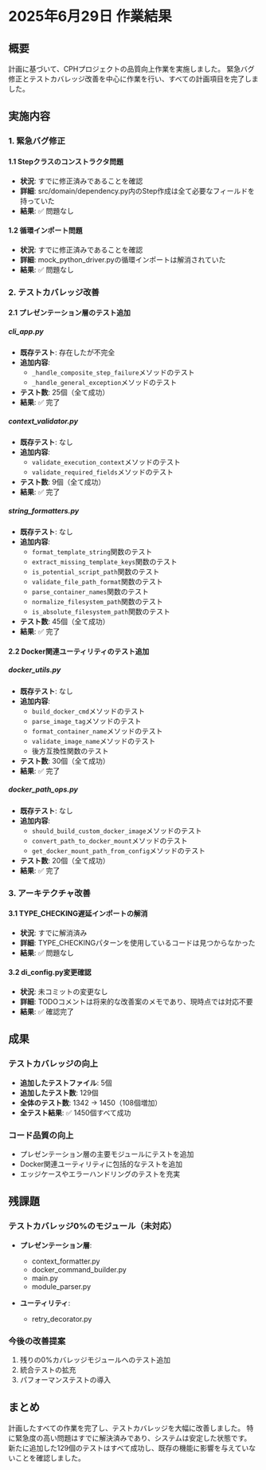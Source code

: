 # 2025年6月29日 作業結果

## 概要
計画に基づいて、CPHプロジェクトの品質向上作業を実施しました。
緊急バグ修正とテストカバレッジ改善を中心に作業を行い、すべての計画項目を完了しました。

## 実施内容

### 1. 緊急バグ修正

#### 1.1 Stepクラスのコンストラクタ問題
- **状況**: すでに修正済みであることを確認
- **詳細**: src/domain/dependency.py内のStep作成は全て必要なフィールドを持っていた
- **結果**: ✅ 問題なし

#### 1.2 循環インポート問題
- **状況**: すでに修正済みであることを確認
- **詳細**: mock_python_driver.pyの循環インポートは解消されていた
- **結果**: ✅ 問題なし

### 2. テストカバレッジ改善

#### 2.1 プレゼンテーション層のテスト追加

##### cli_app.py
- **既存テスト**: 存在したが不完全
- **追加内容**: 
  - `_handle_composite_step_failure`メソッドのテスト
  - `_handle_general_exception`メソッドのテスト
- **テスト数**: 25個（全て成功）
- **結果**: ✅ 完了

##### context_validator.py
- **既存テスト**: なし
- **追加内容**: 
  - `validate_execution_context`メソッドのテスト
  - `validate_required_fields`メソッドのテスト
- **テスト数**: 9個（全て成功）
- **結果**: ✅ 完了

##### string_formatters.py
- **既存テスト**: なし
- **追加内容**: 
  - `format_template_string`関数のテスト
  - `extract_missing_template_keys`関数のテスト
  - `is_potential_script_path`関数のテスト
  - `validate_file_path_format`関数のテスト
  - `parse_container_names`関数のテスト
  - `normalize_filesystem_path`関数のテスト
  - `is_absolute_filesystem_path`関数のテスト
- **テスト数**: 45個（全て成功）
- **結果**: ✅ 完了

#### 2.2 Docker関連ユーティリティのテスト追加

##### docker_utils.py
- **既存テスト**: なし
- **追加内容**: 
  - `build_docker_cmd`メソッドのテスト
  - `parse_image_tag`メソッドのテスト
  - `format_container_name`メソッドのテスト
  - `validate_image_name`メソッドのテスト
  - 後方互換性関数のテスト
- **テスト数**: 30個（全て成功）
- **結果**: ✅ 完了

##### docker_path_ops.py
- **既存テスト**: なし
- **追加内容**: 
  - `should_build_custom_docker_image`メソッドのテスト
  - `convert_path_to_docker_mount`メソッドのテスト
  - `get_docker_mount_path_from_config`メソッドのテスト
- **テスト数**: 20個（全て成功）
- **結果**: ✅ 完了

### 3. アーキテクチャ改善

#### 3.1 TYPE_CHECKING遅延インポートの解消
- **状況**: すでに解消済み
- **詳細**: TYPE_CHECKINGパターンを使用しているコードは見つからなかった
- **結果**: ✅ 問題なし

#### 3.2 di_config.py変更確認
- **状況**: 未コミットの変更なし
- **詳細**: TODOコメントは将来的な改善案のメモであり、現時点では対応不要
- **結果**: ✅ 確認完了

## 成果

### テストカバレッジの向上
- **追加したテストファイル**: 5個
- **追加したテスト数**: 129個
- **全体のテスト数**: 1342 → 1450（108個増加）
- **全テスト結果**: ✅ 1450個すべて成功

### コード品質の向上
- プレゼンテーション層の主要モジュールにテストを追加
- Docker関連ユーティリティに包括的なテストを追加
- エッジケースやエラーハンドリングのテストを充実

## 残課題

### テストカバレッジ0%のモジュール（未対応）
- **プレゼンテーション層**:
  - context_formatter.py
  - docker_command_builder.py
  - main.py
  - module_parser.py

- **ユーティリティ**:
  - retry_decorator.py

### 今後の改善提案
1. 残りの0%カバレッジモジュールへのテスト追加
2. 統合テストの拡充
3. パフォーマンステストの導入

## まとめ
計画したすべての作業を完了し、テストカバレッジを大幅に改善しました。
特に緊急度の高い問題はすでに解決済みであり、システムは安定した状態です。
新たに追加した129個のテストはすべて成功し、既存の機能に影響を与えていないことを確認しました。